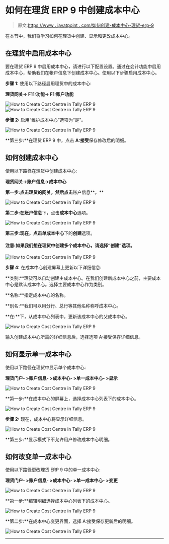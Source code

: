 # 如何在理货 ERP 9 中创建成本中心

> 原文:[https://www . javatpoint . com/如何创建-成本中心-理货-erp-9](https://www.javatpoint.com/how-to-create-cost-centre-in-tally-erp-9)

在本节中，我们将学习如何在理货中创建、显示和更改成本中心。

## 在理货中启用成本中心

要在理货 ERP 9 中启用成本中心，请进行以下配置设置。通过在会计功能中启用成本中心，帮助我们在帐户信息下创建成本中心。使用以下步骤启用成本中心。

**步骤 1:** 使用以下路径启用理货中的成本中心:

**理货网关→ F11:功能→ F1:账户功能**

![How to Create Cost Centre in Tally ERP 9](../Images/2eaefa730577c388a78fea32a4f5b141.png)
![How to Create Cost Centre in Tally ERP 9](../Images/2667a5fedaa5c3778d3b9a3befd62ea9.png)

**步骤 2:** 启用“维护成本中心”选项为“是”。

![How to Create Cost Centre in Tally ERP 9](../Images/1c2ec31cce81c2bbd19b1b6ee601b68b.png)

**第三步:**在理货 ERP 9 中，点击 **A:接受**保存修改后的明细。

## 如何创建成本中心

使用以下路径在理货中创建成本中心:

**理货网关→账户信息→成本中心**

**第一步:**点击理货的**网关，然后点击**账户信息**。**

![How to Create Cost Centre in Tally ERP 9](../Images/085209c02067301c4c6e261ffc4e8c74.png)

**第二步:**在**账户信息**下，点击**成本中心**选项。

![How to Create Cost Centre in Tally ERP 9](../Images/1294f2b931b784a7f51957e1005e906f.png)

**第三步:**现在，点击**单成本中心**下的**创建**选项。

#### 注意:如果我们想在理货中创建多个成本中心，请选择“创建”选项。

![How to Create Cost Centre in Tally ERP 9](../Images/a053153ecd1538d1a2e3cdc9576b5f97.png)

**步骤 4:** 在成本中心创建屏幕上更新以下详细信息:

**类别:**理货可以自动创建主成本中心。在我们创建新成本中心之前，主要成本中心是默认成本中心。选择主要成本中心作为类别。

**名称:**指定成本中心的名称。

**别名:**我们可以用分行、总行等其他名称称呼成本中心。

**在:**下，从成本中心列表中，更新该成本中心的父成本中心。

![How to Create Cost Centre in Tally ERP 9](../Images/44a9c050a98ae4f3e2978f5a659d54de.png)

输入创建成本中心所需的详细信息后，选择选项 A:接受保存详细信息。

## 如何显示单一成本中心

使用以下路径在理货中显示单个成本中心:

**理货门户- >账户信息- >成本中心- >单一成本中心- >显示**

![How to Create Cost Centre in Tally ERP 9](../Images/c3c58938012c2d12dd837f645b4b5ca3.png)

**第一步:**在成本中心的屏幕上，选择成本中心列表下的成本中心。

![How to Create Cost Centre in Tally ERP 9](../Images/d4eedf828c6ffedc087e753141bdd9c6.png)

**步骤 2:** 现在，成本中心将显示详细信息。

![How to Create Cost Centre in Tally ERP 9](../Images/60d387385b72b251f5fbd7f9026d4cf8.png)

**第三步:**显示模式下不允许用户修改成本中心明细。

## 如何改变单一成本中心

使用以下路径更改理货 ERP 9 中的单一成本中心:

**理货门户- >账户信息- >成本中心- >单一成本中心- >变更**

![How to Create Cost Centre in Tally ERP 9](../Images/b3a7333538aebd5e009b71cc3879b865.png)

**第一步:**编辑明细选择成本中心列表下的成本中心。

![How to Create Cost Centre in Tally ERP 9](../Images/593b4cb0d8531b818e4df4ed19d832f4.png)

**第二步:**在成本中心变更界面，选择 A:接受保存更新后的明细。

![How to Create Cost Centre in Tally ERP 9](../Images/edb0db52b69174156d1b455a6c7a3dfe.png)

* * *